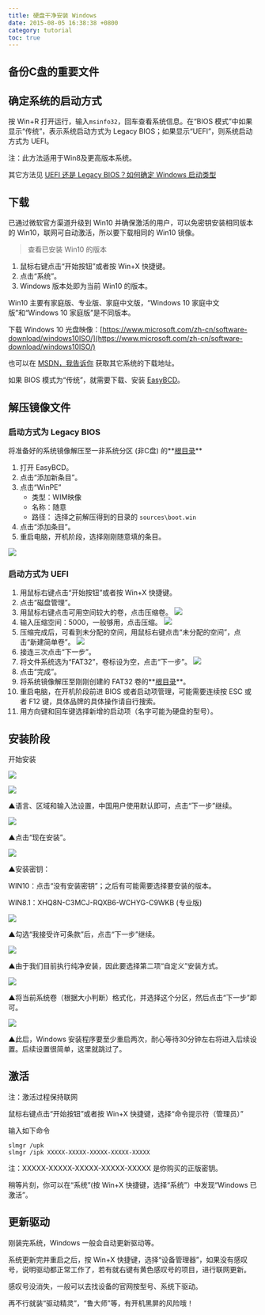 ```yaml
---
title: 硬盘干净安装 Windows
date: 2015-08-05 16:38:38 +0800
category: tutorial
toc: true
---
```


## 备份C盘的重要文件

## 确定系统的启动方式

按 Win+R 打开运行，输入`msinfo32`，回车查看系统信息。在“BIOS 模式”中如果显示“传统”，表示系统启动方式为 Legacy BIOS；如果显示“UEFI”，则系统启动方式为 UEFI。

注：此方法适用于Win8及更高版本系统。

其它方法见 [UEFI 还是 Legacy BIOS？如何确定 Windows 启动类型](http://wap.ithome.com/html/146588.htm)

## 下载

已通过微软官方渠道升级到 Win10 并确保激活的用户，可以免密钥安装相同版本的 Win10，联网可自动激活，所以要下载相同的 Win10 镜像。

>查看已安装 Win10 的版本
>
1. 鼠标右键点击“开始按钮”或者按 Win+X 快捷键。
2. 点击“系统”。
3. Windows 版本处即为当前 Win10 的版本。

Win10 主要有家庭版、专业版、家庭中文版，“Windows 10 家庭中文版”和“Windows 10 家庭版”是不同版本。

下载 Windows 10 光盘映像：[https://www.microsoft.com/zh-cn/software-download/windows10ISO/](https://www.microsoft.com/zh-cn/software-download/windows10ISO/)

也可以在 [MSDN，我告诉你](http://msdn.itellyou.cn/) 获取其它系统的下载地址。

如果 BIOS 模式为“传统”，就需要下载、安装 [EasyBCD](https://pan.baidu.com/s/1hsmEhSS)。

## 解压镜像文件

### 启动方式为 Legacy BIOS

将准备好的系统镜像解压至一非系统分区 (非C盘) 的**[根目录](http://baike.sogou.com/v305005.htm?fromTitle=%E6%A0%B9%E7%9B%AE%E5%BD%95)**

1. 打开 EasyBCD。
2. 点击“添加新条目”。
3. 点击“WinPE”
    * 类型：WIM映像
    * 名称：随意
    * 路径： 选择之前解压得到的目录的 `sources\boot.win`
4. 点击“添加条目”。
5. 重启电脑，开机阶段，选择刚刚随意填的条目。

![](/assets/image/install-windows/easybcd.png)

### 启动方式为 UEFI

1. 用鼠标右键点击“开始按钮”或者按 Win+X 快捷键。
2. 点击“磁盘管理”。
3. 用鼠标右键点击可用空间较大的卷，点击压缩卷。 ![](/assets/image/install-windows/1.png)
4. 输入压缩空间：5000，一般够用，点击压缩。 ![](/assets/image/install-windows/2.png)
5. 压缩完成后，可看到未分配的空间，用鼠标右键点击“未分配的空间”，点击“新建简单卷”。 ![](/assets/image/install-windows/3.png)
6. 接连三次点击“下一步”。
7. 将文件系统选为“FAT32”，卷标设为空，点击“下一步”。 ![](/assets/image/install-windows/4.png)
8. 点击“完成”。
9. 将系统镜像解压至刚刚创建的 FAT32 卷的**[根目录](http://baike.sogou.com/v305005.htm?fromTitle=%E6%A0%B9%E7%9B%AE%E5%BD%95)**。
10. 重启电脑，在开机阶段前进 BIOS 或者启动项管理，可能需要连续按 ESC 或者 F12 键，具体品牌的具体操作请自行搜索。
11. 用方向键和回车键选择新增的启动项（名字可能为硬盘的型号）。

## 安装阶段

开始安装

![](/assets/image/install-windows/05.jpg)

![](/assets/image/install-windows/06.jpg)

▲语言、区域和输入法设置，中国用户使用默认即可，点击“下一步”继续。

![](/assets/image/install-windows/07.jpg)

▲点击“现在安装”。

![](/assets/image/install-windows/08.jpg)

▲安装密钥：

WIN10：点击“没有安装密钥”；之后有可能需要选择要安装的版本。

WIN8.1：XHQ8N-C3MCJ-RQXB6-WCHYG-C9WKB (专业版)

![](/assets/image/install-windows/09.jpg)

▲勾选“我接受许可条款”后，点击“下一步”继续。

![](/assets/image/install-windows/10.jpg)

▲由于我们目前执行纯净安装，因此要选择第二项“自定义”安装方式。

![](/assets/image/install-windows/11.jpg)

▲将当前系统卷（根据大小判断）格式化，并选择这个分区，然后点击“下一步”即可。

![](/assets/image/install-windows/12.jpg)

▲此后，Windows 安装程序要至少重启两次，耐心等待30分钟左右将进入后续设置。后续设置很简单，这里就跳过了。

## 激活

注：激活过程保持联网

鼠标右键点击“开始按钮”或者按 Win+X 快捷键，选择“命令提示符（管理员）”

输入如下命令

```batch
slmgr /upk
slmgr /ipk XXXXX-XXXXX-XXXXX-XXXXX-XXXXX
```

注：XXXXX-XXXXX-XXXXX-XXXXX-XXXXX 是你购买的正版密钥。

稍等片刻，你可以在“系统”(按 Win+X 快捷键，选择“系统”）中发现“Windows 已激活”。

## 更新驱动

刚装完系统，Windows 一般会自动更新驱动等。

系统更新完并重启之后，按 Win+X 快捷键，选择“设备管理器”，如果没有感叹号，说明驱动都正常工作了，若有就右键有黄色感叹号的项目，进行联网更新。

感叹号没消失，一般可以去找设备的官网按型号、系统下驱动。

再不行就装“驱动精灵”，“鲁大师”等，有开机黑屏的风险哦！
